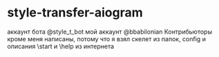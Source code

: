 # style-transfer-aiogram
аккаунт бота @style_t_bot
мой аккаунт @bbabilonian
Контрибьюторы кроме меня написаны, потому что я взял скелет из папок, config и описания \start и \help из интернета
